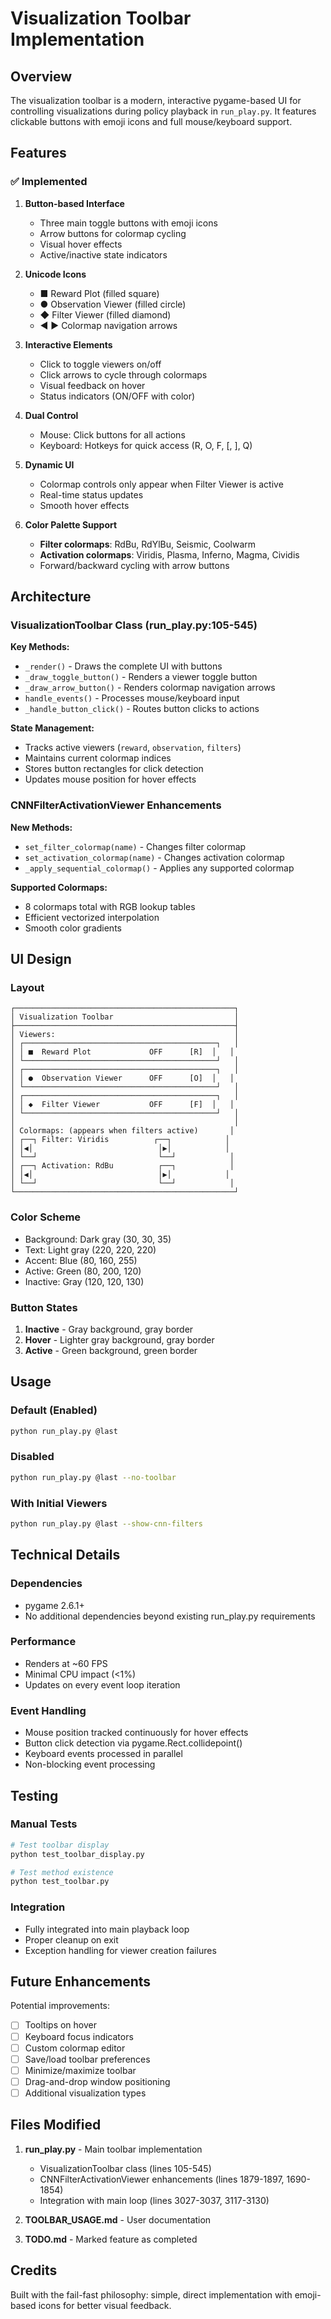 # Visualization Toolbar Implementation

## Overview

The visualization toolbar is a modern, interactive pygame-based UI for controlling visualizations during policy playback in `run_play.py`. It features clickable buttons with emoji icons and full mouse/keyboard support.

## Features

### ✅ Implemented

1. **Button-based Interface**
   - Three main toggle buttons with emoji icons
   - Arrow buttons for colormap cycling
   - Visual hover effects
   - Active/inactive state indicators

2. **Unicode Icons**
   - ■ Reward Plot (filled square)
   - ● Observation Viewer (filled circle)
   - ◆ Filter Viewer (filled diamond)
   - ◀ ▶ Colormap navigation arrows

3. **Interactive Elements**
   - Click to toggle viewers on/off
   - Click arrows to cycle through colormaps
   - Visual feedback on hover
   - Status indicators (ON/OFF with color)

4. **Dual Control**
   - Mouse: Click buttons for all actions
   - Keyboard: Hotkeys for quick access (R, O, F, [, ], Q)

5. **Dynamic UI**
   - Colormap controls only appear when Filter Viewer is active
   - Real-time status updates
   - Smooth hover effects

6. **Color Palette Support**
   - **Filter colormaps**: RdBu, RdYlBu, Seismic, Coolwarm
   - **Activation colormaps**: Viridis, Plasma, Inferno, Magma, Cividis
   - Forward/backward cycling with arrow buttons

## Architecture

### VisualizationToolbar Class (run_play.py:105-545)

**Key Methods:**
- `_render()` - Draws the complete UI with buttons
- `_draw_toggle_button()` - Renders a viewer toggle button
- `_draw_arrow_button()` - Renders colormap navigation arrows
- `handle_events()` - Processes mouse/keyboard input
- `_handle_button_click()` - Routes button clicks to actions

**State Management:**
- Tracks active viewers (`reward`, `observation`, `filters`)
- Maintains current colormap indices
- Stores button rectangles for click detection
- Updates mouse position for hover effects

### CNNFilterActivationViewer Enhancements

**New Methods:**
- `set_filter_colormap(name)` - Changes filter colormap
- `set_activation_colormap(name)` - Changes activation colormap
- `_apply_sequential_colormap()` - Applies any supported colormap

**Supported Colormaps:**
- 8 colormaps total with RGB lookup tables
- Efficient vectorized interpolation
- Smooth color gradients

## UI Design

### Layout
```
┌─────────────────────────────────────────────────┐
│ Visualization Toolbar                           │
├─────────────────────────────────────────────────┤
│ Viewers:                                        │
│ ┌───────────────────────────────────────────┐   │
│ │ ■  Reward Plot             OFF      [R]  │   │
│ └───────────────────────────────────────────┘   │
│ ┌───────────────────────────────────────────┐   │
│ │ ●  Observation Viewer      OFF      [O]  │   │
│ └───────────────────────────────────────────┘   │
│ ┌───────────────────────────────────────────┐   │
│ │ ◆  Filter Viewer           OFF      [F]  │   │
│ └───────────────────────────────────────────┘   │
│                                                 │
│ Colormaps: (appears when filters active)       │
│ ┌──┐ Filter: Viridis          ┌──┐            │
│ │◀│                            │▶│            │
│ └──┘                           └──┘            │
│ ┌──┐ Activation: RdBu          ┌──┐            │
│ │◀│                            │▶│            │
│ └──┘                           └──┘            │
└─────────────────────────────────────────────────┘
```

### Color Scheme
- Background: Dark gray (30, 30, 35)
- Text: Light gray (220, 220, 220)
- Accent: Blue (80, 160, 255)
- Active: Green (80, 200, 120)
- Inactive: Gray (120, 120, 130)

### Button States
1. **Inactive** - Gray background, gray border
2. **Hover** - Lighter gray background, gray border
3. **Active** - Green background, green border

## Usage

### Default (Enabled)
```bash
python run_play.py @last
```

### Disabled
```bash
python run_play.py @last --no-toolbar
```

### With Initial Viewers
```bash
python run_play.py @last --show-cnn-filters
```

## Technical Details

### Dependencies
- pygame 2.6.1+
- No additional dependencies beyond existing run_play.py requirements

### Performance
- Renders at ~60 FPS
- Minimal CPU impact (<1%)
- Updates on every event loop iteration

### Event Handling
- Mouse position tracked continuously for hover effects
- Button click detection via pygame.Rect.collidepoint()
- Keyboard events processed in parallel
- Non-blocking event processing

## Testing

### Manual Tests
```bash
# Test toolbar display
python test_toolbar_display.py

# Test method existence
python test_toolbar.py
```

### Integration
- Fully integrated into main playback loop
- Proper cleanup on exit
- Exception handling for viewer creation failures

## Future Enhancements

Potential improvements:
- [ ] Tooltips on hover
- [ ] Keyboard focus indicators
- [ ] Custom colormap editor
- [ ] Save/load toolbar preferences
- [ ] Minimize/maximize toolbar
- [ ] Drag-and-drop window positioning
- [ ] Additional visualization types

## Files Modified

1. **run_play.py** - Main toolbar implementation
   - VisualizationToolbar class (lines 105-545)
   - CNNFilterActivationViewer enhancements (lines 1879-1897, 1690-1854)
   - Integration with main loop (lines 3027-3037, 3117-3130)

2. **TOOLBAR_USAGE.md** - User documentation

3. **TODO.md** - Marked feature as completed

## Credits

Built with the fail-fast philosophy: simple, direct implementation with emoji-based icons for better visual feedback.
